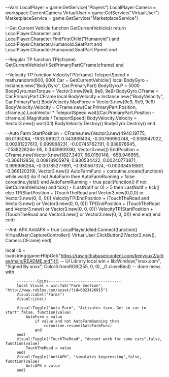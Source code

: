  --Vars
 LocalPlayer = game:GetService("Players").LocalPlayer
 Camera = workspace.CurrentCamera
 VirtualUser = game:GetService("VirtualUser")
 MarketplaceService = game:GetService("MarketplaceService")
 
 --Get Current Vehicle
 function GetCurrentVehicle()
     return LocalPlayer.Character and LocalPlayer.Character:FindFirstChild("Humanoid") and LocalPlayer.Character.Humanoid.SeatPart and LocalPlayer.Character.Humanoid.SeatPart.Parent
 end
 
 --Regular TP
 function TP(cframe)
     GetCurrentVehicle():SetPrimaryPartCFrame(cframe)
 end
 
 --Velocity TP
 function VelocityTP(cframe)
     TeleportSpeed = math.random(600, 600)
     Car = GetCurrentVehicle()
     local BodyGyro = Instance.new("BodyGyro", Car.PrimaryPart)
     BodyGyro.P = 5000
     BodyGyro.maxTorque = Vector3.new(9e9, 9e9, 9e9)
     BodyGyro.CFrame = Car.PrimaryPart.CFrame
     local BodyVelocity = Instance.new("BodyVelocity", Car.PrimaryPart)
     BodyVelocity.MaxForce = Vector3.new(9e9, 9e9, 9e9)
     BodyVelocity.Velocity = CFrame.new(Car.PrimaryPart.Position, cframe.p).LookVector * TeleportSpeed
     wait((Car.PrimaryPart.Position - cframe.p).Magnitude / TeleportSpeed)
     BodyVelocity.Velocity = Vector3.new()
     wait(0.1)
     BodyVelocity:Destroy()
     BodyGyro:Destroy()
 end
 
 --Auto Farm
 StartPosition = CFrame.new(Vector3.new(4940.19775, 66.0195084, -1933.99927, 0.343969434, -0.00796990748, -0.938947022, 0.00281227613, 0.999968231, -0.00745762791, 0.938976645, -7.53822824e-05, 0.343980938), Vector3.new())
 EndPosition = CFrame.new(Vector3.new(1827.3407, 66.0150146, -658.946655, -0.366112858, 0.00818905979, 0.930534422, 0.00240773871, 0.999966264, -0.00785277691, -0.930567324, -0.000634518801, -0.366120219), Vector3.new())
 AutoFarmFunc = coroutine.create(function()
     while wait() do
         if not AutoFarm then
             AutoFarmRunning = false
             coroutine.yield()
         end
         AutoFarmRunning = true
         pcall(function()
             if not GetCurrentVehicle() and tick() - (LastNotif or 0) > 5 then
                 LastNotif = tick()
             else
                 TP(StartPosition + (TouchTheRoad and Vector3.new(0,0,0) or Vector3.new(0, 0, 0)))
                 VelocityTP(EndPosition + (TouchTheRoad and Vector3.new() or Vector3.new(0, 0, 0)))
                 TP(EndPosition + (TouchTheRoad and Vector3.new() or Vector3.new(0, 0, 0)))
                 VelocityTP(StartPosition + (TouchTheRoad and Vector3.new() or Vector3.new(0, 0, 0)))
             end
         end)
     end
 end)
 
 --Anti AFK
 AntiAFK = true
 LocalPlayer.Idled:Connect(function()
     VirtualUser:CaptureController()
     VirtualUser:ClickButton2(Vector2.new(), Camera.CFrame)
 end)
 
 local lib = loadstring(game:HttpGet("https://raw.githubusercontent.com/kenyoux2/uifree/main/README.md"))() -- UI Library
         local win = lib:Window("xnxx.com", "Signed By xnxx", Color3.fromRGB(255, 0, 0), _G.closeBind) -- done mess with
     
         ---------Spins--------------------------------
         local Visual = win:Tab("Farm Section", "http://www.roblox.com/asset/?id=6023426915")
         Visual:Label("Farms")
         Visual:Line()
         
         Visual:Toggle("Auto Farm", "Activates farm. Get in car to start",false, function(value)
             AutoFarm = value
                 if value and not AutoFarmRunning then
                     coroutine.resume(AutoFarmFunc)
                 end
         end)
         Visual:Toggle("TouchTheRoad", "doesnt work for some cars",false, function(value)
             TouchTheRoad = value
         end)
         Visual:Toggle("AntiAFK", "simulates keypressing",false, function(value)
             AntiAFK = value
         end)

